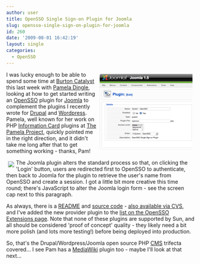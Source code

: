 ```yaml
---
author: user
title: OpenSSO Single Sign-on Plugin for Joomla
slug: opensso-single-sign-on-plugin-for-joomla
id: 260
date: '2009-08-01 16:42:19'
layout: single
categories:
  - OpenSSO
---
```


<span style="margin: 5px; float: right;">[![](images/OpenSSOJoomla.png)](https://opensso.dev.java.net/public/extensions/#authnproviders)</span>

I was lucky enough to be able to spend some time at [Burton Catalyst](http://www.catalyst.burtongroup.com/Na09/) this last week with [Pamela Dingle](http://eternallyoptimistic.com/), looking at how to get started writing an [OpenSSO](http://opensso.org/) plugin for [Joomla](http://joomla.org) to complement the plugins I recently wrote for [Drupal](opensso-single-sign-on-module-for-drupal) and [Wordpress](opensso-single-sign-on-plugin-for-wordpress). Pamela, well known for her work on PHP [Information Card](http://en.wikipedia.org/wiki/Information_Card) plugins at [The Pamela Project](http://pamelaproject.com/), quickly pointed me in the right direction, and it didn't take me long after that to get something working - thanks, Pam!

<span style="margin: 5px; float: left;">![](http://blog.superpat.com/JoomlaLogin.png)</span> The Joomla plugin alters the standard process so that, on clicking the 'Login' button, users are redirected first to OpenSSO to authenticate, then back to Joomla for the plugin to retrieve the user's name from OpenSSO and create a session. I got a little bit more creative this time round; there's JavaScript to alter the Joomla login form - see the screen cap next to this paragraph.

As always, there is a [README](https://opensso.dev.java.net/source/browse/opensso/extensions/joomlaplugin/README.txt?view=markup) and [source code](https://opensso.dev.java.net/source/browse/opensso/extensions/joomlaplugin/opensso/) - [also available via CVS](https://opensso.dev.java.net/public/about/faqcenter/faqgetstart.html#checkout), and I've added the new provider plugin to the [list on the OpenSSO Extensions page](https://opensso.dev.java.net/public/extensions/#authnproviders). Note that none of these plugins are supported by Sun, and all should be considered 'proof of concept' quality - they likely need a bit more polish (and lots more testing!) before being deployed into production.

So, that's the Drupal/Wordpress/Joomla open source PHP [CMS](http://en.wikipedia.org/wiki/Content_Management_System) trifecta covered... I see Pam has a [MediaWiki](http://www.mediawiki.org/) plugin too - maybe I'll look at that next...